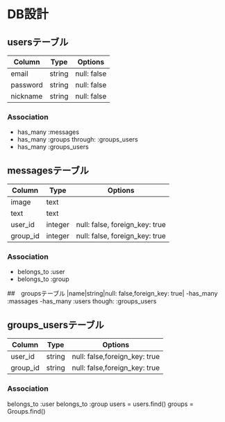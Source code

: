 # DB設計
## usersテーブル
|Column|Type|Options|
|------|----|-------|
|email|string|null: false|
|password|string|null: false|
|nickname|string|null: false|
### Association
- has_many :messages
- has_many :groups through: :groups_users
- has_many :groups_users

## messagesテーブル
|Column|Type|Options|
|------|----|-------|
|image|text||
|text|text||
|user_id|integer|null: false, foreign_key: true|
|group_id|integer|null: false, foreign_key: true|
### Association
- belongs_to :user
- belongs_to :group

##　groupsテーブル
|name|string|null: false,foreign_key: true|
-has_many :massages
-has_many :users though: :groups_users
## groups_usersテーブル
|Column|Type|Options|
|------|----|-------|
|user_id|string|null: false,foreign_key: true|
|group_id|string|null: false,foreign_key: true|
### Association
belongs_to :user
belongs_to :group
users = users.find()
groups = Groups.find()
